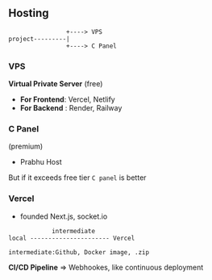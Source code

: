 ## Hosting

```text
                +----> VPS
project---------|
                +----> C Panel
```

### VPS

**Virtual Private Server** (free)
- **For Frontend**: Vercel, Netlify
- **For Backend** : Render, Railway

### C Panel
(premium)
- Prabhu Host

But if it exceeds free tier `C panel` is better

### Vercel
- founded Next.js, socket.io

```text
            intermediate
local ---------------------- Vercel

intermediate:Github, Docker image, .zip
```
**CI/CD Pipeline** => Webhookes, like continuous deployment

